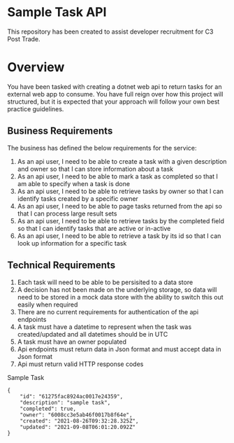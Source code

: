 # Sample Task API
This repository has been created to assist developer recruitment for C3 Post Trade.

# Overview
You have been tasked with creating a dotnet web api to return tasks for an external web app to consume. You have full reign over how this project will structured, but it is expected that your approach will follow your own best practice guidelines. 


## Business Requirements
The business has defined the below requirements for the service:

1. As an api user, I need to be able to create a task with a given description and owner so that I can store information about a task
2. As an api user, I need to be able to mark a task as completed so that I am able to specify when a task is done 
3. As an api user, I need to be able to retrieve tasks by owner so that I can identify tasks created by a specific owner
4. As an api user, I need to be able to page tasks returned from the api so that I can process large result sets
5. As an api user, I need to be able to retrieve tasks by the completed field so that I can identify tasks that are active or in-active
7. As an api user, I need to be able to retrieve a task by its id so that I can look up information for a specific task

## Technical Requirements

1. Each task will need to be able to be persisited to a data store
2. A decision has not been made on the underlying storage, so data will need to be stored in a mock data store with the ability to switch this out easily when required
3. There are no current requirements for authentication of the api endpoints
4. A task must have a datetime to represent when the task was created/updated and all datetimes should be in UTC
5. A task must have an owner populated
6. Api endpoints must return data in Json format and must accept data in Json format
7. Api must return valid HTTP response codes

Sample Task

```
{
    "id": "61275fac8924ac0017e24359",
    "description": "sample task",
    "completed": true,
    "owner": "6008cc3e5ab46f0017b8f64e",
    "created": "2021-08-26T09:32:28.325Z",
    "updated": "2021-09-08T06:01:20.092Z"
}
```


